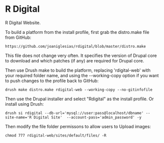 R Digital
=========

R Digital Website.


To build a platform from the install profile, first grab the distro.make file
from GitHub:

    https://github.com/joaniglesias/rdigital/blob/master/distro.make

This file does not change very often. It specifies the version of Drupal core
to download and which patches (if any) are required for Drupal core.

Then use Drush make to build the platform, replacing 'rdigital-web' with your
required folder name, and using the --working-copy option if you want to
push changes to the profile back to GitHub:

    drush make distro.make rdigital-web --working-copy --no-gitinfofile

Then use the Drupal installer and select "Rdigital" as the install profile. Or
install using Drush:

    drush si rdigital --db-url='mysql://user:pass@localhost/dbname' --site-name='R Digital Site'  --account-pass='admin_password' -y

Then modify the file folder permissons to allow users to Upload images:

    chmod 777 rdigital-web/sites/default/files/ -R
